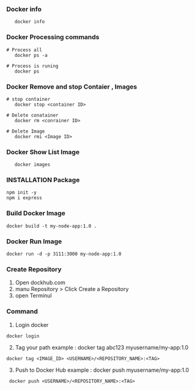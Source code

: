 ### Docker info
```
   docker info
```
### Docker Processing commands
```
# Process all
   docker ps -a

# Process is runing
   docker ps 
```
### Docker Remove and stop Contaier , Images
```
# stop container
   docker stop <container ID>

# Delete conatainer
   docker rm <conrainer ID>

# Delete Image
   docker rmi <Image ID>
```
### Docker Show List Image
```
   docker images
```
### INSTALLATION Package
```
npm init -y
npm i express
```
### Build Docker Image
```
docker build -t my-node-app:1.0 .
```
### Docker Run Image 
```
docker run -d -p 3111:3000 my-node-app:1.0
```
### Create Repository 
1. Open dockhub.com
2. manu Repository  > Click Create a Repository 
3. open Terminul
### Command
1. Login docker
```
docker login
```
2. Tag your path
   example : docker tag abc123 myusername/my-app:1.0
```
docker tag <IMAGE_ID> <USERNAME>/<REPOSITORY_NAME>:<TAG>
```
3. Push to Docker Hub
   example : docker push myusername/my-app:1.0
```
 docker push <USERNAME>/<REPOSITORY_NAME>:<TAG>
```
